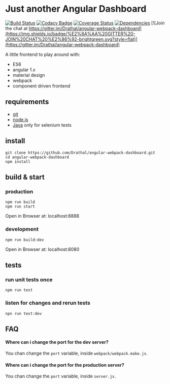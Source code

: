 # Just another Angular Dashboard 

[![Build Status](https://travis-ci.org/Drathal/angular-webpack-dashboard.svg)](https://travis-ci.org/Drathal/angular-webpack-dashboard) 
[![Codacy Badge](https://api.codacy.com/project/badge/1f843886f2c74fc5a7ffee387077ddf0)](https://www.codacy.com/app/drathal/angular-webpack-dashboard)
[![Coverage Status](https://coveralls.io/repos/Drathal/angular-webpack-dashboard/badge.svg?branch=master&service=github)](https://coveralls.io/github/Drathal/angular-webpack-dashboard?branch=master)
[![Dependencies](https://david-dm.org/Drathal/angular-webpack-dashboard.svg)](https://david-dm.org/Drathal/angular-webpack-dashboard)
[![Join the chat at https://gitter.im/Drathal/angular-webpack-dashboard](https://img.shields.io/badge/%E2%8A%AA%20GITTER%20-JOIN%20CHAT%20%E2%86%92-brightgreen.svg?style=flat)](https://gitter.im/Drathal/angular-webpack-dashboard)

A little frontend to play around with: 
  * ES6 
  * angular 1.x
  * material design
  * webpack
  * component driven frontend

## requirements
  * [git](https://git-scm.com/)
  * [node.js](https://node.js/)
  * [Java](https://java.com/download/) only for selenium tests
   
## install

    git clone https://github.com/Drathal/angular-webpack-dashboard.git
    cd angular-webpack-dashboard
    npm install

## build & start
### production

    npm run build
    npm run start
    
Open in Browser at: localhost:8888    
    
### development

    npm run build:dev
    
Open in Browser at: localhost:8080    

## tests
### run unit tests once

    npm run test
    
### listen for changes and rerun tests    

    npn run test:dev

## FAQ

#### Where can i change the port for the dev server?
You chan change the `port` variable, inside `webpack/webpack.make.js`.

#### Where can i change the port for the production server?
You chan change the `port` variable, inside `server.js`.

